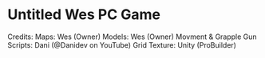 # Untitled Wes PC Game
Credits:
Maps: Wes (Owner)
Models: Wes (Owner)
Movment & Grapple Gun Scripts: Dani (@Danidev on YouTube)
Grid Texture: Unity (ProBuilder)
